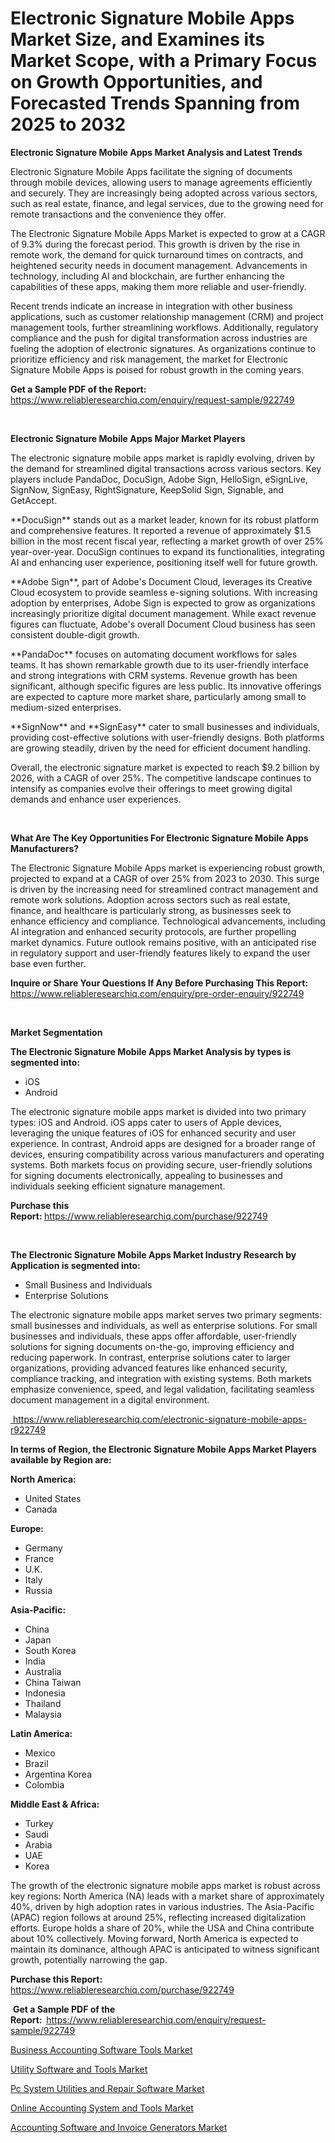 <p><h1>Electronic Signature Mobile Apps Market Size, and Examines its Market Scope, with a Primary Focus on Growth Opportunities, and Forecasted Trends Spanning from 2025 to 2032</h1></p><p><strong>Electronic Signature Mobile Apps Market Analysis and Latest Trends</strong></p>
<p><p>Electronic Signature Mobile Apps facilitate the signing of documents through mobile devices, allowing users to manage agreements efficiently and securely. They are increasingly being adopted across various sectors, such as real estate, finance, and legal services, due to the growing need for remote transactions and the convenience they offer.</p><p>The Electronic Signature Mobile Apps Market is expected to grow at a CAGR of 9.3% during the forecast period. This growth is driven by the rise in remote work, the demand for quick turnaround times on contracts, and heightened security needs in document management. Advancements in technology, including AI and blockchain, are further enhancing the capabilities of these apps, making them more reliable and user-friendly.</p><p>Recent trends indicate an increase in integration with other business applications, such as customer relationship management (CRM) and project management tools, further streamlining workflows. Additionally, regulatory compliance and the push for digital transformation across industries are fueling the adoption of electronic signatures. As organizations continue to prioritize efficiency and risk management, the market for Electronic Signature Mobile Apps is poised for robust growth in the coming years.</p></p>
<p><strong>Get a Sample PDF of the Report:&nbsp;</strong> <a href="https://www.reliableresearchiq.com/enquiry/request-sample/922749?utm_campaign=1876&utm_medium=2&utm_source=Github&utm_content=ia&utm_term=07032025&utm_id=electronic-signature-mobile-apps">https://www.reliableresearchiq.com/enquiry/request-sample/922749</a></p>
<p>&nbsp;</p>
<p><strong>Electronic Signature Mobile Apps Major Market Players</strong></p>
<p><p>The electronic signature mobile apps market is rapidly evolving, driven by the demand for streamlined digital transactions across various sectors. Key players include PandaDoc, DocuSign, Adobe Sign, HelloSign, eSignLive, SignNow, SignEasy, RightSignature, KeepSolid Sign, Signable, and GetAccept. </p><p>**DocuSign** stands out as a market leader, known for its robust platform and comprehensive features. It reported a revenue of approximately $1.5 billion in the most recent fiscal year, reflecting a market growth of over 25% year-over-year. DocuSign continues to expand its functionalities, integrating AI and enhancing user experience, positioning itself well for future growth.</p><p>**Adobe Sign**, part of Adobe's Document Cloud, leverages its Creative Cloud ecosystem to provide seamless e-signing solutions. With increasing adoption by enterprises, Adobe Sign is expected to grow as organizations increasingly prioritize digital document management. While exact revenue figures can fluctuate, Adobe's overall Document Cloud business has seen consistent double-digit growth.</p><p>**PandaDoc** focuses on automating document workflows for sales teams. It has shown remarkable growth due to its user-friendly interface and strong integrations with CRM systems. Revenue growth has been significant, although specific figures are less public. Its innovative offerings are expected to capture more market share, particularly among small to medium-sized enterprises.</p><p>**SignNow** and **SignEasy** cater to small businesses and individuals, providing cost-effective solutions with user-friendly designs. Both platforms are growing steadily, driven by the need for efficient document handling.</p><p>Overall, the electronic signature market is expected to reach $9.2 billion by 2026, with a CAGR of over 25%. The competitive landscape continues to intensify as companies evolve their offerings to meet growing digital demands and enhance user experiences.</p></p>
<p>&nbsp;</p>
<p><strong>What Are The Key Opportunities For Electronic Signature Mobile Apps Manufacturers?</strong></p>
<p><p>The Electronic Signature Mobile Apps market is experiencing robust growth, projected to expand at a CAGR of over 25% from 2023 to 2030. This surge is driven by the increasing need for streamlined contract management and remote work solutions. Adoption across sectors such as real estate, finance, and healthcare is particularly strong, as businesses seek to enhance efficiency and compliance. Technological advancements, including AI integration and enhanced security protocols, are further propelling market dynamics. Future outlook remains positive, with an anticipated rise in regulatory support and user-friendly features likely to expand the user base even further.</p></p>
<p><strong>Inquire or Share Your Questions If Any Before Purchasing This Report:</strong> <a href="https://www.reliableresearchiq.com/enquiry/pre-order-enquiry/922749?utm_campaign=1876&utm_medium=2&utm_source=Github&utm_content=ia&utm_term=07032025&utm_id=electronic-signature-mobile-apps">https://www.reliableresearchiq.com/enquiry/pre-order-enquiry/922749</a></p>
<p>&nbsp;</p>
<p><strong>Market Segmentation</strong></p>
<p><strong>The Electronic Signature Mobile Apps Market Analysis by types is segmented into:</strong></p>
<p><ul><li>iOS</li><li>Android</li></ul></p>
<p><p>The electronic signature mobile apps market is divided into two primary types: iOS and Android. iOS apps cater to users of Apple devices, leveraging the unique features of iOS for enhanced security and user experience. In contrast, Android apps are designed for a broader range of devices, ensuring compatibility across various manufacturers and operating systems. Both markets focus on providing secure, user-friendly solutions for signing documents electronically, appealing to businesses and individuals seeking efficient signature management.</p></p>
<p><strong>Purchase this Report:&nbsp;</strong><a href="https://www.reliableresearchiq.com/purchase/922749?utm_campaign=1876&utm_medium=2&utm_source=Github&utm_content=ia&utm_term=07032025&utm_id=electronic-signature-mobile-apps">https://www.reliableresearchiq.com/purchase/922749</a></p>
<p>&nbsp;</p>
<p><strong>The Electronic Signature Mobile Apps Market Industry Research by Application is segmented into:</strong></p>
<p><ul><li>Small Business and Individuals</li><li>Enterprise Solutions</li></ul></p>
<p><p>The electronic signature mobile apps market serves two primary segments: small businesses and individuals, as well as enterprise solutions. For small businesses and individuals, these apps offer affordable, user-friendly solutions for signing documents on-the-go, improving efficiency and reducing paperwork. In contrast, enterprise solutions cater to larger organizations, providing advanced features like enhanced security, compliance tracking, and integration with existing systems. Both markets emphasize convenience, speed, and legal validation, facilitating seamless document management in a digital environment.</p></p>
<p><a href="https://www.reliableresearchiq.com/electronic-signature-mobile-apps-r922749?utm_campaign=1876&utm_medium=2&utm_source=Github&utm_content=ia&utm_term=07032025&utm_id=electronic-signature-mobile-apps">&nbsp;https://www.reliableresearchiq.com/electronic-signature-mobile-apps-r922749</a></p>
<p><strong>In terms of Region, the Electronic Signature Mobile Apps Market Players available by Region are:</strong></p>
<p>
    <p> <strong> North America: </strong>
        <ul>
            <li>United States</li>
            <li>Canada</li>
        </ul>
        </p> 
    <p> <strong> Europe: </strong>
        <ul>
            <li>Germany</li>
            <li>France</li>
            <li>U.K.</li>
            <li>Italy</li>
            <li>Russia</li>
        </ul>
        </p> 
    <p> <strong> Asia-Pacific: </strong>
        <ul>
            <li>China</li>
            <li>Japan</li>
            <li>South Korea</li>
            <li>India</li>
            <li>Australia</li>
            <li>China Taiwan</li>
            <li>Indonesia</li>
            <li>Thailand</li>
            <li>Malaysia</li>
        </ul>
        </p> 
    <p> <strong> Latin America: </strong>
        <ul>
            <li>Mexico</li>
            <li>Brazil</li>
            <li>Argentina Korea</li>
            <li>Colombia</li>
        </ul>
        </p> 
    <p> <strong> Middle East & Africa: </strong>
        <ul>
            <li>Turkey</li>
            <li>Saudi</li>
            <li>Arabia</li>
            <li>UAE</li>
            <li>Korea</li>
        </ul>
    </p>
    </p>
<p><p>The growth of the electronic signature mobile apps market is robust across key regions: North America (NA) leads with a market share of approximately 40%, driven by high adoption rates in various industries. The Asia-Pacific (APAC) region follows at around 25%, reflecting increased digitalization efforts. Europe holds a share of 20%, while the USA and China contribute about 10% collectively. Moving forward, North America is expected to maintain its dominance, although APAC is anticipated to witness significant growth, potentially narrowing the gap.</p></p>
<p><strong>Purchase this Report: </strong><a href="https://www.reliableresearchiq.com/purchase/922749?utm_campaign=1876&utm_medium=2&utm_source=Github&utm_content=ia&utm_term=07032025&utm_id=electronic-signature-mobile-apps">https://www.reliableresearchiq.com/purchase/922749</a></p>
<p>&nbsp;<strong>Get a Sample PDF of the Report:&nbsp;&nbsp;</strong><a href="https://www.reliableresearchiq.com/enquiry/request-sample/922749?utm_campaign=1876&utm_medium=2&utm_source=Github&utm_content=ia&utm_term=07032025&utm_id=electronic-signature-mobile-apps">https://www.reliableresearchiq.com/enquiry/request-sample/922749</a></p>
<p><strong></strong></p>
<p><p><a href="https://github.com/guyerkanakwu/Market-Research-Report-List-1/blob/main/business-accounting-software-tools-market.md?utm_campaign=1876&utm_medium=2&utm_source=Github&utm_content=ia&utm_term=07032025&utm_id=electronic-signature-mobile-apps">Business Accounting Software Tools Market</a></p><p><a href="https://github.com/haklagjbj/Market-Research-Report-List-1/blob/main/utility-software-and-tools-market.md?utm_campaign=1876&utm_medium=2&utm_source=Github&utm_content=ia&utm_term=07032025&utm_id=electronic-signature-mobile-apps">Utility Software and Tools Market</a></p><p><a href="https://github.com/kemauteve/Market-Research-Report-List-1/blob/main/pc-system-utilities-and-repair-software-market.md?utm_campaign=1876&utm_medium=2&utm_source=Github&utm_content=ia&utm_term=07032025&utm_id=electronic-signature-mobile-apps">Pc System Utilities and Repair Software Market</a></p><p><a href="https://github.com/latilsmickl8/Market-Research-Report-List-1/blob/main/online-accounting-system-and-tools-market.md?utm_campaign=1876&utm_medium=2&utm_source=Github&utm_content=ia&utm_term=07032025&utm_id=electronic-signature-mobile-apps">Online Accounting System and Tools Market</a></p><p><a href="https://github.com/totrisammir/Market-Research-Report-List-1/blob/main/accounting-software-and-invoice-generators-market.md?utm_campaign=1876&utm_medium=2&utm_source=Github&utm_content=ia&utm_term=07032025&utm_id=electronic-signature-mobile-apps">Accounting Software and Invoice Generators Market</a></p></p>